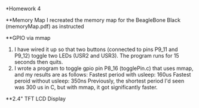 *Homework 4

**Memory Map
I recreated the memory map for the BeagleBone Black (memoryMap.pdf) as instructed

**GPIO via mmap
1. I have wired it up so that two buttons (connected to pins P9_11 and P9_12) toggle two LEDs (USR2 and USR3). The program runs for 15 seconds then quits.
2. I wrote a program to toggle gpio pin P8_16 (togglePin.c) that uses mmap, and my results are as follows:
Fastest period with usleep: 160us
Fastest peroid without usleep: 350ns
Previously, the shortest period I'd seen was 300 us in C, but with mmap, it got significantly faster.

**2.4" TFT LCD Display

